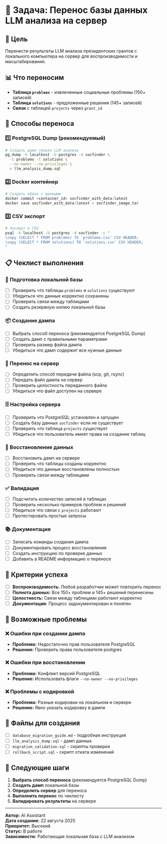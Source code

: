 # 🚀 Задача: Перенос базы данных LLM анализа на сервер

## 🎯 Цель
Перенести результаты LLM анализа президентских грантов с локального компьютера на сервер для воспроизводимости и масштабирования.

## 📊 Что переносим
- **Таблица `problems`** - извлеченные социальные проблемы (150+ записей)
- **Таблица `solutions`** - предложенные решения (145+ записей)
- **Связи** с таблицей `projects` через `grant_id`

## 🔄 Способы переноса

### 1️⃣ PostgreSQL Dump (рекомендуемый)
```bash
# Создать дамп только LLM анализа
pg_dump -h localhost -U postgres -d socfinder \
  -t problems -t solutions \
  --no-owner --no-privileges \
  > llm_analysis_dump.sql
```

### 2️⃣ Docker контейнер
```bash
# Создать образ с данными
docker commit <container_id> socfinder_with_data:latest
docker save socfinder_with_data:latest > socfinder_image.tar
```

### 3️⃣ CSV экспорт
```bash
# Экспорт в CSV
psql -h localhost -U postgres -d socfinder -c "
\copy (SELECT * FROM problems) TO 'problems.csv' CSV HEADER;
\copy (SELECT * FROM solutions) TO 'solutions.csv' CSV HEADER;
"
```

## 📋 Чеклист выполнения

### 🔧 Подготовка локальной базы
- [ ] Проверить что таблицы `problems` и `solutions` существуют
- [ ] Убедиться что данные корректно сохранены
- [ ] Проверить связи между таблицами
- [ ] Создать резервную копию локальной базы

### 📦 Создание дампа
- [ ] Выбрать способ переноса (рекомендуется PostgreSQL Dump)
- [ ] Создать дамп с правильными параметрами
- [ ] Проверить размер файла дампа
- [ ] Убедиться что дамп содержит все нужные данные

### 🚚 Перенос на сервер
- [ ] Определить способ передачи файла (scp, git, rsync)
- [ ] Передать файл дампа на сервер
- [ ] Проверить целостность переданного файла
- [ ] Убедиться что файл доступен на сервере

### 🗄️ Настройка сервера
- [ ] Проверить что PostgreSQL установлен и запущен
- [ ] Создать базу данных `socfinder` если не существует
- [ ] Проверить что таблица `projects` существует
- [ ] Убедиться что пользователь имеет права на создание таблиц

### 🔄 Восстановление данных
- [ ] Восстановить дамп на сервере
- [ ] Проверить что таблицы созданы корректно
- [ ] Убедиться что данные восстановлены полностью
- [ ] Проверить связи между таблицами

### ✅ Валидация
- [ ] Подсчитать количество записей в таблицах
- [ ] Проверить несколько примеров проблем и решений
- [ ] Убедиться что связи с `projects` работают
- [ ] Протестировать простые запросы

### 📚 Документация
- [ ] Записать команды создания дампа
- [ ] Документировать процесс восстановления
- [ ] Создать инструкцию по проверке данных
- [ ] Добавить в README информацию о переносе

## 🎯 Критерии успеха

- [ ] **Воспроизводимость:** Любой разработчик может повторить перенос
- [ ] **Полнота данных:** Все 150+ проблем и 145+ решений перенесены
- [ ] **Целостность:** Связи между таблицами работают корректно
- [ ] **Документация:** Процесс задокументирован и понятен

## 🚨 Возможные проблемы

### ❌ Ошибки при создании дампа
- **Проблема:** Недостаточно прав пользователя PostgreSQL
- **Решение:** Проверить права пользователя postgres

### ❌ Ошибки при восстановлении
- **Проблема:** Конфликт версий PostgreSQL
- **Решение:** Использовать флаги `--no-owner --no-privileges`

### ❌ Проблемы с кодировкой
- **Проблема:** Разные кодировки на локальном и сервере
- **Решение:** Явно указать кодировку в дампе

## 📁 Файлы для создания

- [ ] `database_migration_guide.md` - подробная инструкция
- [ ] `llm_analysis_dump.sql` - дамп данных
- [ ] `migration_validation.sql` - скрипты проверки
- [ ] `rollback_script.sql` - скрипт отката изменений

## 🎯 Следующие шаги

1. **Выбрать способ переноса** (рекомендуется PostgreSQL Dump)
2. **Создать дамп** локальной базы
3. **Определить сервер** для переноса
4. **Выполнить перенос** по чеклисту
5. **Валидировать результаты** на сервере

---

**Автор:** AI Assistant  
**Дата создания:** 22 августа 2025  
**Приоритет:** Высокий  
**Статус:** В работе  
**Зависимости:** Работающая локальная база с LLM анализом
